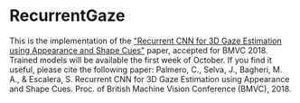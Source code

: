 # RecurrentGaze

This is the implementation of the ["Recurrent CNN for 3D Gaze Estimation using Appearance and Shape Cues"](https://arxiv.org/abs/1805.03064) paper, accepted for BMVC 2018. Trained models will be available the first week of October.
If you find it useful, please cite the following paper:
Palmero, C., Selva, J., Bagheri, M. A., & Escalera, S. Recurrent CNN for 3D Gaze Estimation using Appearance and Shape Cues. Proc. of British Machine Vision Conference (BMVC), 2018.